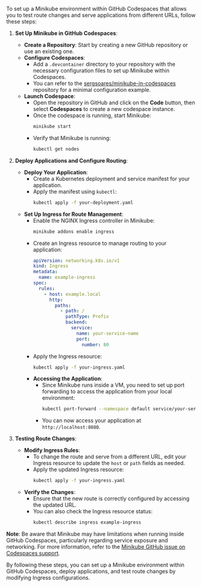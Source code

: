 To set up a Minikube environment within GitHub Codespaces that allows you to test route changes and serve applications from different URLs, follow these steps:

1. **Set Up Minikube in GitHub Codespaces**:
   - **Create a Repository**: Start by creating a new GitHub repository or use an existing one.
   - **Configure Codespaces**:
     - Add a `.devcontainer` directory to your repository with the necessary configuration files to set up Minikube within Codespaces.
     - You can refer to the [sergsoares/minikube-in-codespaces](https://github.com/sergsoares/minikube-in-codespaces) repository for a minimal configuration example.
   - **Launch Codespace**:
     - Open the repository in GitHub and click on the **Code** button, then select **Codespaces** to create a new codespace instance.
     - Once the codespace is running, start Minikube:
       ```bash
       minikube start
       ```
     - Verify that Minikube is running:
       ```bash
       kubectl get nodes
       ```

2. **Deploy Applications and Configure Routing**:
   - **Deploy Your Application**:
     - Create a Kubernetes deployment and service manifest for your application.
     - Apply the manifest using `kubectl`:
       ```bash
       kubectl apply -f your-deployment.yaml
       ```
   - **Set Up Ingress for Route Management**:
     - Enable the NGINX Ingress controller in Minikube:
       ```bash
       minikube addons enable ingress
       ```
     - Create an Ingress resource to manage routing to your application:
       ```yaml
       apiVersion: networking.k8s.io/v1
       kind: Ingress
       metadata:
         name: example-ingress
       spec:
         rules:
           - host: example.local
             http:
               paths:
                 - path: /
                   pathType: Prefix
                   backend:
                     service:
                       name: your-service-name
                       port:
                         number: 80
       ```
     - Apply the Ingress resource:
       ```bash
       kubectl apply -f your-ingress.yaml
       ```
     - **Accessing the Application**:
       - Since Minikube runs inside a VM, you need to set up port forwarding to access the application from your local environment:
         ```bash
         kubectl port-forward --namespace default service/your-service-name 8080:80
         ```
       - You can now access your application at `http://localhost:8080`.

3. **Testing Route Changes**:
   - **Modify Ingress Rules**:
     - To change the route and serve from a different URL, edit your Ingress resource to update the `host` or `path` fields as needed.
     - Apply the updated Ingress resource:
       ```bash
       kubectl apply -f your-ingress.yaml
       ```
   - **Verify the Changes**:
     - Ensure that the new route is correctly configured by accessing the updated URL.
     - You can also check the Ingress resource status:
       ```bash
       kubectl describe ingress example-ingress
       ```

**Note**: Be aware that Minikube may have limitations when running inside GitHub Codespaces, particularly regarding service exposure and networking. For more information, refer to the [Minikube GitHub issue on Codespaces support](https://github.com/kubernetes/minikube/issues/15928).

By following these steps, you can set up a Minikube environment within GitHub Codespaces, deploy applications, and test route changes by modifying Ingress configurations. 